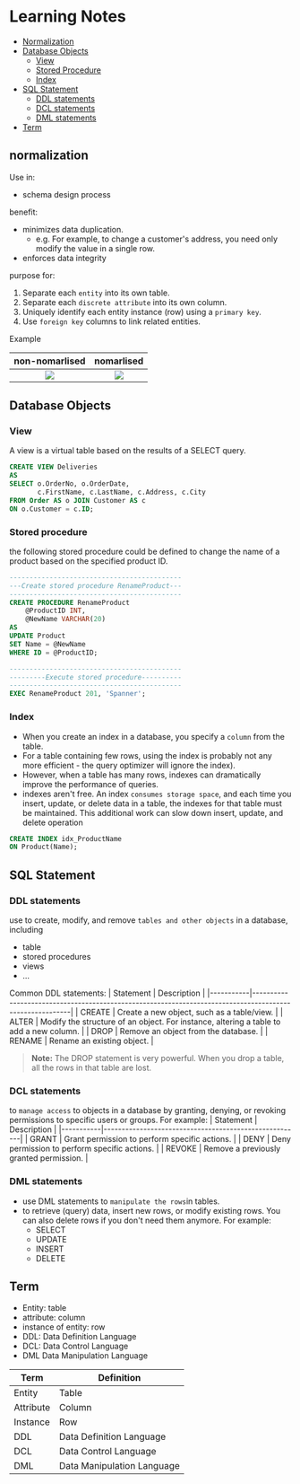 # Learning Notes

- [Normalization](#normalization)
- [Database Objects](#database-objects)
  - [View](#view)
  - [Stored Procedure](#stored-procedure)
  - [Index](#index)
- [SQL Statement](#sql-statement)
  - [DDL statements](#ddl-statements)
  - [DCL statements](#dcl-statements)
  - [DML statements](#dml-statements)
- [Term](#term)

## normalization
Use in: 
- schema design process

benefit:  
- minimizes data duplication. 
    - e.g. For example, to change a customer's address, you need only modify the value in a single row.
- enforces data integrity

purpose for: 
1. Separate each `entity` into its own table.
2. Separate each `discrete attribute` into its own column.
3. Uniquely identify each entity instance (row) using a `primary key`.
4. Use `foreign key` columns to link related entities.

Example 

non-nomarlised            |  nomarlised
:-------------------------:|:-------------------------:
![](https://learn.microsoft.com/en-us/training/wwl-data-ai/explore-relational-data-offerings/media/unnormalized-data.png)  |  ![](https://learn.microsoft.com/en-us/training/wwl-data-ai/explore-relational-data-offerings/media/normalized-data.png)

## Database Objects 
### View 
A view is a virtual table based on the results of a SELECT query. 

```SQL
CREATE VIEW Deliveries
AS
SELECT o.OrderNo, o.OrderDate,
       c.FirstName, c.LastName, c.Address, c.City
FROM Order AS o JOIN Customer AS c
ON o.Customer = c.ID;
```
### Stored procedure
 the following stored procedure could be defined to change the name of a product based on the specified product ID.

```sql
-------------------------------------------
---Create stored procedure RenameProduct---
-------------------------------------------
CREATE PROCEDURE RenameProduct
	@ProductID INT,
	@NewName VARCHAR(20)
AS
UPDATE Product
SET Name = @NewName
WHERE ID = @ProductID;

-------------------------------------------
---------Execute stored procedure----------
-------------------------------------------
EXEC RenameProduct 201, 'Spanner';
```


### Index
- When you create an index in a database, you specify a `column` from the table.
- For a table containing few rows, using the index is probably not any more efficient - the query optimizer will ignore the index). 
- However, when a table has many rows, indexes can dramatically improve the performance of queries.
- indexes aren't free. An index `consumes storage space`, and each time you insert, update, or delete data in a table, the indexes for that table must be maintained. This additional work can slow down insert, update, and delete operation

```sql
CREATE INDEX idx_ProductName
ON Product(Name);
```

## SQL Statement
### DDL statements 
use to create, modify, and remove `tables and other objects` in a database, including
- table
- stored procedures 
- views 
- ...

Common DDL statements:
| Statement | Description                                                                                             |
|-----------|---------------------------------------------------------------------------------------------------------|
| CREATE    | Create a new object, such as a table/view.                                          |
| ALTER     | Modify the structure of an object. For instance, altering a table to add a new column.                   |
| DROP      | Remove an object from the database.                                                                      |
| RENAME    | Rename an existing object.                                                                               |
> **Note:** The DROP statement is very powerful. When you drop a table, all the rows in that table are lost.

### DCL statements 
to `manage access` to objects in a database by granting, denying, or revoking permissions to specific users or groups. For example:
| Statement | Description                                           |
|-----------|-------------------------------------------------------|
| GRANT     | Grant permission to perform specific actions.         |
| DENY      | Deny permission to perform specific actions.          |
| REVOKE    | Remove a previously granted permission.               |

### DML statements 
-  use DML statements to `manipulate the rows`in tables.
- to retrieve (query) data, insert new rows, or modify existing rows. You can also delete rows if you don't need them anymore. For example: 
    - SELECT
    - UPDATE 
    - INSERT 
    - DELETE 

## Term
- Entity: table
- attribute: column
- instance of entity: row
- DDL: Data Definition Language
- DCL: Data Control Language
- DML Data Manipulation Language

| Term                   | Definition                                      |
|------------------------|------------------------------------------------|
| Entity                 | Table                                          |
| Attribute              | Column                                         |
| Instance               | Row                                            |
| DDL| Data Definition Language |
| DCL| Data Control Language|
| DML| Data Manipulation Language |
